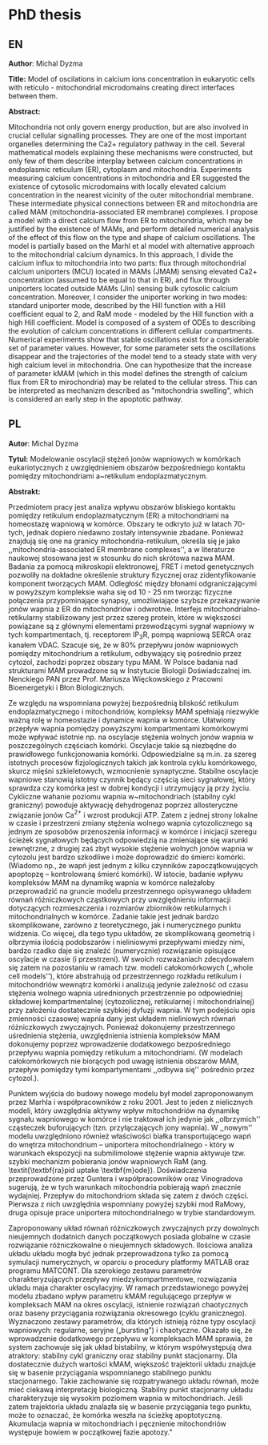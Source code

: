 # PhD thesis

## EN
__Author__: Michal Dyzma

__Title:__ Model of oscilations in calcium ions concentration in eukaryotic cells with reticulo - mitochondrial microdomains creating direct interfaces between them.

__Abstract:__

Mitochondria not only govern energy production, but are also involved in crucial cellular signalling processes. They are one of the most important organelles  determining the Ca2+ regulatory pathway in the cell. Several mathematical models explaining these mechanisms were constructed, but only few of them describe interplay between calcium concentrations in endoplasmic reticulum (ER), cytoplasm and mitochondria. Experiments measuring calcium concentrations in mitochondria and ER suggested the existence of cytosolic microdomains with locally elevated calcium concentration in the nearest vicinity of the outer mitochondrial membrane. These intermediate physical connections between ER and mitochondria are called MAM (mitochondria-associated ER membrane) complexes. I propose a model with a direct calcium flow from ER to mitochondria, which may be justified by the existence of MAMs, and perform detailed numerical analysis of the effect of this flow on the type and shape of calcium
oscillations. The model is partially based on the Marhl et al model with alternative approach to the mitochondrial calcium dynamics. In this approach, I divide the calcium influx to mitochondria into two parts: flux through mitochondrial calcium uniporters (MCU) located in MAMs (JMAM) sensing elevated Ca2+ concentration (assumed to be equal to that in ER), and flux through uniporters located outside MAMs (Jin) sensing bulk cytosolic calcium concentration. Moreover, I consider the uniporter working in two modes: standard uniporter mode, described by the Hill function with a Hill coefficient equal to 2, and RaM mode - modeled by the Hill function with a high Hill coefficient.  Model is composed of a system of ODEs to describing the evolution of calcium concentrations in different cellular compartments. Numerical experiments show that stable oscillations exist for a considerable set of parameter values. However, for some parameter sets the oscillations disappear and the trajectories of the model tend to a steady state with very high calcium level in mitochondria. One can hypothesize that the increase of parameter kMAM (which in this model defines the strength of calcium flux from ER to mirochondria) may be related to the cellular stress. This can be interpreted as mechanizm described as "mitochondria swelling", which is considered an early step in the apoptotic pathway.



## PL

__Autor__: Michal Dyzma

__Tytul:__ Modelowanie oscylacji stężeń jonów wapniowych w komórkach eukariotycznych z uwzględnieniem obszarów bezpośredniego kontaktu pomiędzy mitochondriami a~retikulum endoplazmatycznym.

__Abstrakt:__

Przedmiotem pracy jest analiza wpływu obszarów bliskiego kontaktu pomiędzy retikulum endoplazmatycznym (ER) a mitochondriami na homeostazę wapniową w komórce. Obszary te odkryto już w latach 70-tych, jednak dopiero niedawno zostały intensywnie zbadane. Ponieważ znajdują się one na granicy mitochondria-retikulum, określa się je jako ,,mitochondria-associated ER membrane complexes'', a w literaturze naukowej stosowana jest w stosunku do nich skrótowa nazwa MAM. Badania za pomocą mikroskopii elektronowej, FRET i metod genetycznych pozwoliły na dokładne określenie struktury fizycznej oraz zidentyfikowanie komponent tworzących MAM. Odległość między błonami odgraniczającymi w powyższym kompleksie waha się od 10 - 25 nm tworząc fizyczne połączenia przypominające synapsy, umożliwiające szybsze przekazywanie jonów wapnia z ER do mitochondriów i odwrotnie. Interfejs mitochondrialno-retikularny stabilizowany jest przez szereg protein, które w większości powiązane są z głównymi elementami przewodzącymi sygnał wapniowy w tych kompartmentach, tj. receptorem IP$_3$R, pompą wapniową SERCA oraz kanałem VDAC. Szacuje się, że w 80\% przepływu jonów wapniowych pomiędzy mitochondrium a retikulum, odbywający się pośrednio przez cytozol, zachodzi poprzez obszary typu MAM. W Polsce badania nad strukturami MAM prowadzone są w Instytucie Biologii Doświadczalnej im. Nenckiego PAN przez Prof. Mariusza Więckowskiego z Pracowni Bioenergetyki i Błon Biologicznych.


Ze względu na wspomniana powyżej bezpośrednią bliskość retikulum endoplazmatycznego i mitochondriów, kompleksy MAM spełniają niezwykle ważną rolę w homeostazie i dynamice wapnia w komórce. Ułatwiony przepływ wapnia pomiędzy powyższymi kompartmentami komórkowymi może wpływać istotnie np. na oscylacje stężenia wolnych jonów wapnia w poszczególnych częściach komórki. Oscylacje takie są niezbędne do prawidłowego funkcjonowania komórki. Odpowiedzialne są m.in. za szereg istotnych procesów fizjologicznych takich jak kontrola cyklu komórkowego, skurcz mięśni szkieletowych, wzmocnienie synaptyczne. Stabilne oscylacje wapniowe stanowią istotny czynnik będący częścią sieci sygnałowej, który sprawdza czy komórka jest w dobrej kondycji i utrzymujący ją przy życiu. Cykliczne wahanie poziomu wapnia w~mitochondriach (stabilny cykl graniczny) powoduje aktywację dehydrogenaz poprzez allosteryczne związanie jonów Ca$^{2+}$ i wzrost produkcji ATP. Zatem z  jednej strony lokalne w czasie i przestrzeni zmiany stężenia wolnego wapnia cytozolicznego są jednym ze sposobów przenoszenia informacji w komórce i inicjacji szeregu ścieżek sygnałowych będących odpowiedzią na zmieniające się warunki zewnętrzne, z drugiej zaś zbyt wysokie stężenie wolnych jonów wapnia w cytozolu jest bardzo szkodliwe i może doprowadzić do śmierci komórki. (Wiadomo np., że wapń jest jednym z kilku czynników zapoczątkowujących apoptopzę – kontrolowaną śmierć komórki). W istocie, badanie wpływu kompleksów MAM na dynamikę wapnia w komórce należałoby przeprowadzić na gruncie modelu przestrzennego opisywanego układem równań różniczkowych cząstkowych przy uwzględnieniu informacji dotyczących  rozmieszczenia i rozmiarów zbiorników retikularnych i mitochondrialnych w komórce. Zadanie takie jest jednak bardzo skomplikowane, zarówno z teoretycznego, jak i numerycznego punktu widzenia. Co więcej, dla tego typu układów, ze skomplikowaną geometrią i olbrzymia ilością podobszarów i nieliniowymi przepływami miedzy nimi, bardzo rzadko daje się znaleźć  (numerycznie) rozwiązanie opisujące oscylacje w czasie (i przestrzeni). W swoich rozważaniach zdecydowałem się zatem na pozostaniu w ramach tzw. modeli całokomórkowych (,,whole cell models''), które abstrahują od przestrzennego rozkładu retikulum i mitochondriów wewnątrz komórki i analizują jedynie zależność od czasu stężenia wolnego wapnia uśrednionych przestrzennie po odpowiedniej składowej kompartmentalnej (cytozolicznej, retikularnej i mitochondrialnej) przy założeniu dostatecznie szybkiej dyfuzji wapnia. W tym podejściu opis zmienności czasowej wapnia dany jest układem nieliniowych równań różniczkowych zwyczajnych. Ponieważ dokonujemy przestrzennego uśrednienia stężenia, uwzględnienia istnienia kompleksów MAM dokonujemy poprzez wprowadzenie dodatkowego bezpośredniego przepływu wapnia pomiędzy retikulum a mitochondriami. (W modelach całokomórkowych nie biorących pod uwagę  istnienia obszarów MAM, przepływ pomiędzy tymi kompartymentami ,,odbywa się'' pośrednio przez cytozol.).

Punktem wyjścia do budowy nowego modelu był model zaproponowanym przez Marhla i współpracowników z roku 2001. Jest to jeden z nielicznych modeli, który uwzględnia aktywny wpływ mitochondriów na dynamikę sygnału wapniowego w komórce i nie traktował ich jedynie jak ,,olbrzymich'' cząsteczek buforujących (tzn. przyłączających jony wapnia). W ,,nowym'' modelu uwzględniono również właściwości białka transportującego wapń do wnętrza mitochondrium – uniportera mitochondrialnego -  który w warunkach ekspozycji na submilimolowe stężenie wapnia aktywuje tzw. szybki mechanizm pobierania jonów wapniowych RaM (ang. \textit{\textbf{ra}pid uptake \textbf{m}ode}). Doświadczenia przeprowadzone przez Guntera i współpracowników oraz Vinogradova sugerują, że w tych warunkach mitochondria pobierają wapń znacznie wydajniej. Przepływ do mitochondriom składa się zatem z dwóch części. Pierwsza z nich uwzględnia wspomniany powyżej szybki mod RaMowy, druga opisuje prace uniportera mitochondrialnego w trybie standardowym.

Zaproponowany  układ równań różniczkowych zwyczajnych przy dowolnych nieujemnych dodatnich danych początkowych posiada globalne w czasie rozwiązanie różniczkowalne o nieujemnych składowych. Ilościowa analiza układu układu mogła być jednak przeprowadzona tylko za pomocą symulacji numerycznych, w oparciu o procedury platformy MATLAB oraz  programu MATCONT. 
Dla szerokiego zestawu parametrów charakteryzujących przepływy miedzykompartmentowe, rozwiązania układu maja charakter oscylacyjny. W ramach przedstawionego powyżej  modelu zbadano  wpływ parametru kMAM  regulującego przepływ w kompleksach MAM na okres oscylacji, istnienie rozwiązań chaotycznych oraz  baseny przyciągania rozwiązania okresowego (cyklu granicznego). Wyznaczono zestawy parametrów, dla których istnieją różne typy oscylacji wapniowych: regularne, seryjne („bursting”) i chaotyczne. Okazało się, że wprowadzenie dodatkowego przepływu w kompleksach MAM sprawia, że  system zachowuje się jak układ bistabilny, w którym współwystępują dwa atraktory: stabilny cykl graniczny oraz stabilny punkt stacjonarny. Dla dostatecznie dużych wartości kMAM, większość trajektorii układu znajduje się w basenie przyciągania wspomnianego stabilnego punktu stacjonarnego.  Takie zachowanie się rozpatrywanego układu równań, może mieć ciekawą interpretację biologiczną. Stabilny punkt stacjonarny układu charakteryzuje się wysokim poziomem wapnia w mitochondriach. Jeśli zatem trajektoria układu znalazła się w basenie przyciągania tego punktu, może to oznaczać, że komórka weszła na ścieżkę apoptotyczną. Akumulacja wapnia w mitochondriach i pęcznienie mitochondriów występuje bowiem w początkowej fazie apotozy."

